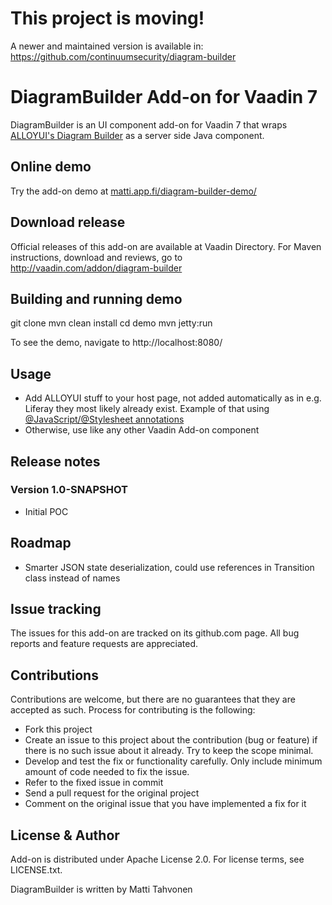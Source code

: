 # This project is moving!

A newer and maintained version is available in: https://github.com/continuumsecurity/diagram-builder 

# DiagramBuilder Add-on for Vaadin 7

DiagramBuilder is an UI component add-on for Vaadin 7 that wraps [ALLOYUI's 
Diagram Builder](http://alloyui.com/examples/diagram-builder/) as a server side Java component.

## Online demo

Try the add-on demo at [matti.app.fi/diagram-builder-demo/](http://matti.app.fi/diagram-builder-demo/)

## Download release

Official releases of this add-on are available at Vaadin Directory. For Maven instructions, download and reviews, go to http://vaadin.com/addon/diagram-builder

## Building and running demo

git clone <url of the DiagramBuilder repository>
mvn clean install
cd demo
mvn jetty:run

To see the demo, navigate to http://localhost:8080/

## Usage

 * Add ALLOYUI stuff to your host page, not added automatically as in e.g. Liferay they most likely already exist. Example of that using [@JavaScript/@Stylesheet annotations](https://github.com/mstahv/diagram-builder/blob/master/diagram-builder-demo/src/main/java/org/vaadin/diagrambuilder/demo/DemoUI.java#L34-L35)
 * Otherwise, use like any other Vaadin Add-on component

 
## Release notes

### Version 1.0-SNAPSHOT

 * Initial POC

## Roadmap

 * Smarter JSON state deserialization, could use references in Transition class instead of names

## Issue tracking

The issues for this add-on are tracked on its github.com page. All bug reports and feature requests are appreciated. 

## Contributions

Contributions are welcome, but there are no guarantees that they are accepted as such. Process for contributing is the following:
- Fork this project
- Create an issue to this project about the contribution (bug or feature) if there is no such issue about it already. Try to keep the scope minimal.
- Develop and test the fix or functionality carefully. Only include minimum amount of code needed to fix the issue.
- Refer to the fixed issue in commit
- Send a pull request for the original project
- Comment on the original issue that you have implemented a fix for it

## License & Author

Add-on is distributed under Apache License 2.0. For license terms, see LICENSE.txt.

DiagramBuilder is written by Matti Tahvonen

